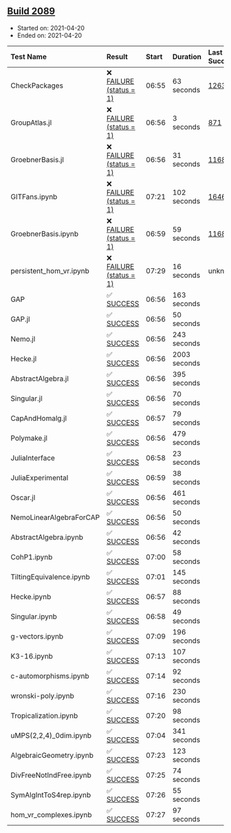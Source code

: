 ## [Build 2089](https://oscarci.mathematik.uni-kl.de/job/oscar-stable/2089/)

* Started on: 2021-04-20
* Ended on: 2021-04-20

| Test Name    | Result | Start | Duration | Last Success | First Failure |
|:-------------|:-------|:------|:---------|:-------------|:--------------|
| CheckPackages | ❌ [FAILURE (status = 1)](https://oscarci.mathematik.uni-kl.de/job/oscar-stable/2089/artifact/logs/build-2089/CheckPackages.log) | 06:55 | 63 seconds | [1263](https://oscarci.mathematik.uni-kl.de/job/oscar-stable/1263/) | [1264](https://oscarci.mathematik.uni-kl.de/job/oscar-stable/1264/) |
| GroupAtlas.jl | ❌ [FAILURE (status = 1)](https://oscarci.mathematik.uni-kl.de/job/oscar-stable/2089/artifact/logs/build-2089/GroupAtlas.jl.log) | 06:56 | 3 seconds | [871](https://oscarci.mathematik.uni-kl.de/job/oscar-stable/871/) | [872](https://oscarci.mathematik.uni-kl.de/job/oscar-stable/872/) |
| GroebnerBasis.jl | ❌ [FAILURE (status = 1)](https://oscarci.mathematik.uni-kl.de/job/oscar-stable/2089/artifact/logs/build-2089/GroebnerBasis.jl.log) | 06:56 | 31 seconds | [1168](https://oscarci.mathematik.uni-kl.de/job/oscar-stable/1168/) | [1169](https://oscarci.mathematik.uni-kl.de/job/oscar-stable/1169/) |
| GITFans.ipynb | ❌ [FAILURE (status = 1)](https://oscarci.mathematik.uni-kl.de/job/oscar-stable/2089/artifact/logs/build-2089/GITFans.ipynb.log) | 07:21 | 102 seconds | [1646](https://oscarci.mathematik.uni-kl.de/job/oscar-stable/1646/) | [1647](https://oscarci.mathematik.uni-kl.de/job/oscar-stable/1647/) |
| GroebnerBasis.ipynb | ❌ [FAILURE (status = 1)](https://oscarci.mathematik.uni-kl.de/job/oscar-stable/2089/artifact/logs/build-2089/GroebnerBasis.ipynb.log) | 06:59 | 59 seconds | [1168](https://oscarci.mathematik.uni-kl.de/job/oscar-stable/1168/) | [1169](https://oscarci.mathematik.uni-kl.de/job/oscar-stable/1169/) |
| persistent_hom_vr.ipynb | ❌ [FAILURE (status = 1)](https://oscarci.mathematik.uni-kl.de/job/oscar-stable/2089/artifact/logs/build-2089/persistent_hom_vr.ipynb.log) | 07:29 | 16 seconds | unknown | unknown |
| GAP | ✅ [SUCCESS](https://oscarci.mathematik.uni-kl.de/job/oscar-stable/2089/artifact/logs/build-2089/GAP.log) | 06:56 | 163 seconds |  |  |
| GAP.jl | ✅ [SUCCESS](https://oscarci.mathematik.uni-kl.de/job/oscar-stable/2089/artifact/logs/build-2089/GAP.jl.log) | 06:56 | 50 seconds |  |  |
| Nemo.jl | ✅ [SUCCESS](https://oscarci.mathematik.uni-kl.de/job/oscar-stable/2089/artifact/logs/build-2089/Nemo.jl.log) | 06:56 | 243 seconds |  |  |
| Hecke.jl | ✅ [SUCCESS](https://oscarci.mathematik.uni-kl.de/job/oscar-stable/2089/artifact/logs/build-2089/Hecke.jl.log) | 06:56 | 2003 seconds |  |  |
| AbstractAlgebra.jl | ✅ [SUCCESS](https://oscarci.mathematik.uni-kl.de/job/oscar-stable/2089/artifact/logs/build-2089/AbstractAlgebra.jl.log) | 06:56 | 395 seconds |  |  |
| Singular.jl | ✅ [SUCCESS](https://oscarci.mathematik.uni-kl.de/job/oscar-stable/2089/artifact/logs/build-2089/Singular.jl.log) | 06:56 | 70 seconds |  |  |
| CapAndHomalg.jl | ✅ [SUCCESS](https://oscarci.mathematik.uni-kl.de/job/oscar-stable/2089/artifact/logs/build-2089/CapAndHomalg.jl.log) | 06:57 | 79 seconds |  |  |
| Polymake.jl | ✅ [SUCCESS](https://oscarci.mathematik.uni-kl.de/job/oscar-stable/2089/artifact/logs/build-2089/Polymake.jl.log) | 06:56 | 479 seconds |  |  |
| JuliaInterface | ✅ [SUCCESS](https://oscarci.mathematik.uni-kl.de/job/oscar-stable/2089/artifact/logs/build-2089/JuliaInterface.log) | 06:58 | 23 seconds |  |  |
| JuliaExperimental | ✅ [SUCCESS](https://oscarci.mathematik.uni-kl.de/job/oscar-stable/2089/artifact/logs/build-2089/JuliaExperimental.log) | 06:59 | 38 seconds |  |  |
| Oscar.jl | ✅ [SUCCESS](https://oscarci.mathematik.uni-kl.de/job/oscar-stable/2089/artifact/logs/build-2089/Oscar.jl.log) | 06:56 | 461 seconds |  |  |
| NemoLinearAlgebraForCAP | ✅ [SUCCESS](https://oscarci.mathematik.uni-kl.de/job/oscar-stable/2089/artifact/logs/build-2089/NemoLinearAlgebraForCAP.log) | 06:56 | 50 seconds |  |  |
| AbstractAlgebra.ipynb | ✅ [SUCCESS](https://oscarci.mathematik.uni-kl.de/job/oscar-stable/2089/artifact/logs/build-2089/AbstractAlgebra.ipynb.log) | 06:56 | 42 seconds |  |  |
| CohP1.ipynb | ✅ [SUCCESS](https://oscarci.mathematik.uni-kl.de/job/oscar-stable/2089/artifact/logs/build-2089/CohP1.ipynb.log) | 07:00 | 58 seconds |  |  |
| TiltingEquivalence.ipynb | ✅ [SUCCESS](https://oscarci.mathematik.uni-kl.de/job/oscar-stable/2089/artifact/logs/build-2089/TiltingEquivalence.ipynb.log) | 07:01 | 145 seconds |  |  |
| Hecke.ipynb | ✅ [SUCCESS](https://oscarci.mathematik.uni-kl.de/job/oscar-stable/2089/artifact/logs/build-2089/Hecke.ipynb.log) | 06:57 | 88 seconds |  |  |
| Singular.ipynb | ✅ [SUCCESS](https://oscarci.mathematik.uni-kl.de/job/oscar-stable/2089/artifact/logs/build-2089/Singular.ipynb.log) | 06:58 | 49 seconds |  |  |
| g-vectors.ipynb | ✅ [SUCCESS](https://oscarci.mathematik.uni-kl.de/job/oscar-stable/2089/artifact/logs/build-2089/g-vectors.ipynb.log) | 07:09 | 196 seconds |  |  |
| K3-16.ipynb | ✅ [SUCCESS](https://oscarci.mathematik.uni-kl.de/job/oscar-stable/2089/artifact/logs/build-2089/K3-16.ipynb.log) | 07:13 | 107 seconds |  |  |
| c-automorphisms.ipynb | ✅ [SUCCESS](https://oscarci.mathematik.uni-kl.de/job/oscar-stable/2089/artifact/logs/build-2089/c-automorphisms.ipynb.log) | 07:14 | 92 seconds |  |  |
| wronski-poly.ipynb | ✅ [SUCCESS](https://oscarci.mathematik.uni-kl.de/job/oscar-stable/2089/artifact/logs/build-2089/wronski-poly.ipynb.log) | 07:16 | 230 seconds |  |  |
| Tropicalization.ipynb | ✅ [SUCCESS](https://oscarci.mathematik.uni-kl.de/job/oscar-stable/2089/artifact/logs/build-2089/Tropicalization.ipynb.log) | 07:20 | 98 seconds |  |  |
| uMPS(2,2,4)_0dim.ipynb | ✅ [SUCCESS](https://oscarci.mathematik.uni-kl.de/job/oscar-stable/2089/artifact/logs/build-2089/uMPS-2-2-4-_0dim.ipynb.log) | 07:04 | 341 seconds |  |  |
| AlgebraicGeometry.ipynb | ✅ [SUCCESS](https://oscarci.mathematik.uni-kl.de/job/oscar-stable/2089/artifact/logs/build-2089/AlgebraicGeometry.ipynb.log) | 07:23 | 123 seconds |  |  |
| DivFreeNotIndFree.ipynb | ✅ [SUCCESS](https://oscarci.mathematik.uni-kl.de/job/oscar-stable/2089/artifact/logs/build-2089/DivFreeNotIndFree.ipynb.log) | 07:25 | 74 seconds |  |  |
| SymAlgIntToS4rep.ipynb | ✅ [SUCCESS](https://oscarci.mathematik.uni-kl.de/job/oscar-stable/2089/artifact/logs/build-2089/SymAlgIntToS4rep.ipynb.log) | 07:26 | 55 seconds |  |  |
| hom_vr_complexes.ipynb | ✅ [SUCCESS](https://oscarci.mathematik.uni-kl.de/job/oscar-stable/2089/artifact/logs/build-2089/hom_vr_complexes.ipynb.log) | 07:27 | 97 seconds |  |  |

